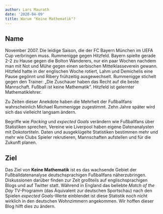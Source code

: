 ```yaml
---
author: Lars Maurath
date: '2020-04-09'
title: Warum "Keine Mathematik"?
---
```


## Name

November 2007. Die leidige Saison, die der FC Bayern München im UEFA Cup verbringen muss. Rummenigge gegen Hitzfeld. Bayern spielte gerade 2-2 zu Hause gegen die Bolton Wanderers, nur ein paar Wochen nachdem man mit Not und Mühe gegen einen serbischen Mittelklasseverein gewann. Hitzfeld hatte in der englischen Woche rotiert, Lahm und Demichelis eine Pause gegönnt und Ribery frühzeitig ausgewechselt. Rummenigge stichelt gegen den Trainer: „Die Zuschauer haben das Recht auf die beste Mannschaft. Fußball ist keine Mathematik“. Hitzfeld ist gelernter Mathematiklehrer.

Zu Zeiten dieser Anekdote haben die Mehrheit der Fußballfans wahrscheinlich Michael Rummenigge zugestimmt. Zehn Jahre später wird sich das vielleicht langsam ändern. 

Begriffe wie *Packing* und *expected Goals* verändern wie Fußballfans über Statistiken sprechen, Vereine wie Liverpool haben eigene Datenanalysten mit Dokotortiteln. Daten und ausgeklügelte Statistiken bestimmen mehr und mehr wie Clubs Spieler rekrutieren, Mannschaften aufstellen und für die Zukunft planen.

## Ziel

Das Ziel von **Keine Mathematik** ist es das wachsende Gebiet der Fußballdatenanalyse deutschsprachigen Fußballfans näherzubringen. Diskussionen darüber finden zur Zeit großteils auf englischsprachigen Blogs und auf Twitter statt. Während in England das beliebte *Match of the Day* TV-Programm (das Äquivalent zur deutschen Sportschau) nach den Spielen *expected Goals*-Werte einblendet ist diese Statistik noch nicht wirklich in den deutschen Wohnzimmern angekommen. Wir hoffen dieser Blog hilft dies zu ändern.